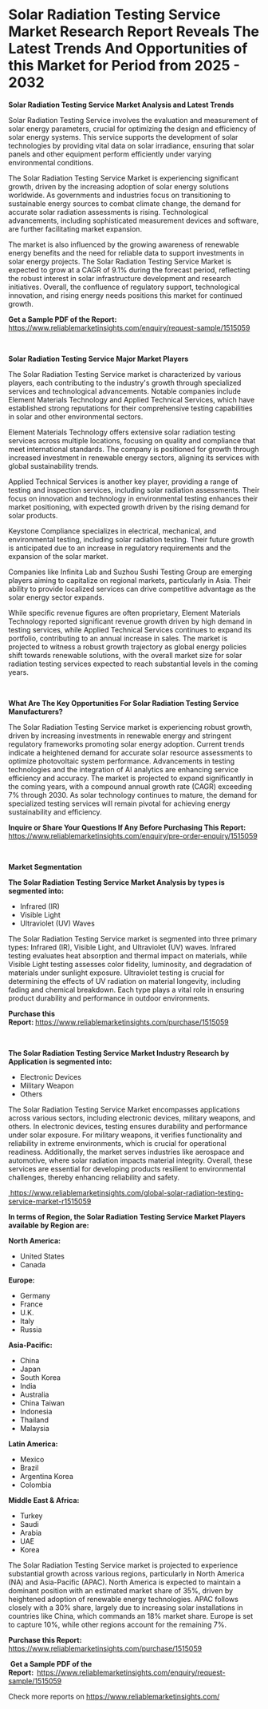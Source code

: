 <p><h1>Solar Radiation Testing Service Market Research Report Reveals The Latest Trends And Opportunities of this Market for Period from 2025 - 2032</h1></p><p><strong>Solar Radiation Testing Service Market Analysis and Latest Trends</strong></p>
<p><p>Solar Radiation Testing Service involves the evaluation and measurement of solar energy parameters, crucial for optimizing the design and efficiency of solar energy systems. This service supports the development of solar technologies by providing vital data on solar irradiance, ensuring that solar panels and other equipment perform efficiently under varying environmental conditions.</p><p>The Solar Radiation Testing Service Market is experiencing significant growth, driven by the increasing adoption of solar energy solutions worldwide. As governments and industries focus on transitioning to sustainable energy sources to combat climate change, the demand for accurate solar radiation assessments is rising. Technological advancements, including sophisticated measurement devices and software, are further facilitating market expansion.</p><p>The market is also influenced by the growing awareness of renewable energy benefits and the need for reliable data to support investments in solar energy projects. The Solar Radiation Testing Service Market is expected to grow at a CAGR of 9.1% during the forecast period, reflecting the robust interest in solar infrastructure development and research initiatives. Overall, the confluence of regulatory support, technological innovation, and rising energy needs positions this market for continued growth.</p></p>
<p><strong>Get a Sample PDF of the Report:&nbsp;</strong> <a href="https://www.reliablemarketinsights.com/enquiry/request-sample/1515059?utm_campaign=2669&utm_medium=2&utm_source=Github&utm_content=ia&utm_term=11032025&utm_id=solar-radiation-testing-service">https://www.reliablemarketinsights.com/enquiry/request-sample/1515059</a></p>
<p>&nbsp;</p>
<p><strong>Solar Radiation Testing Service Major Market Players</strong></p>
<p><p>The Solar Radiation Testing Service market is characterized by various players, each contributing to the industry's growth through specialized services and technological advancements. Notable companies include Element Materials Technology and Applied Technical Services, which have established strong reputations for their comprehensive testing capabilities in solar and other environmental sectors.</p><p>Element Materials Technology offers extensive solar radiation testing services across multiple locations, focusing on quality and compliance that meet international standards. The company is positioned for growth through increased investment in renewable energy sectors, aligning its services with global sustainability trends.</p><p>Applied Technical Services is another key player, providing a range of testing and inspection services, including solar radiation assessments. Their focus on innovation and technology in environmental testing enhances their market positioning, with expected growth driven by the rising demand for solar products.</p><p>Keystone Compliance specializes in electrical, mechanical, and environmental testing, including solar radiation testing. Their future growth is anticipated due to an increase in regulatory requirements and the expansion of the solar market.</p><p>Companies like Infinita Lab and Suzhou Sushi Testing Group are emerging players aiming to capitalize on regional markets, particularly in Asia. Their ability to provide localized services can drive competitive advantage as the solar energy sector expands.</p><p>While specific revenue figures are often proprietary, Element Materials Technology reported significant revenue growth driven by high demand in testing services, while Applied Technical Services continues to expand its portfolio, contributing to an annual increase in sales. The market is projected to witness a robust growth trajectory as global energy policies shift towards renewable solutions, with the overall market size for solar radiation testing services expected to reach substantial levels in the coming years.</p></p>
<p>&nbsp;</p>
<p><strong>What Are The Key Opportunities For Solar Radiation Testing Service Manufacturers?</strong></p>
<p><p>The Solar Radiation Testing Service market is experiencing robust growth, driven by increasing investments in renewable energy and stringent regulatory frameworks promoting solar energy adoption. Current trends indicate a heightened demand for accurate solar resource assessments to optimize photovoltaic system performance. Advancements in testing technologies and the integration of AI analytics are enhancing service efficiency and accuracy. The market is projected to expand significantly in the coming years, with a compound annual growth rate (CAGR) exceeding 7% through 2030. As solar technology continues to mature, the demand for specialized testing services will remain pivotal for achieving energy sustainability and efficiency.</p></p>
<p><strong>Inquire or Share Your Questions If Any Before Purchasing This Report:</strong> <a href="https://www.reliablemarketinsights.com/enquiry/pre-order-enquiry/1515059?utm_campaign=2669&utm_medium=2&utm_source=Github&utm_content=ia&utm_term=11032025&utm_id=solar-radiation-testing-service">https://www.reliablemarketinsights.com/enquiry/pre-order-enquiry/1515059</a></p>
<p>&nbsp;</p>
<p><strong>Market Segmentation</strong></p>
<p><strong>The Solar Radiation Testing Service Market Analysis by types is segmented into:</strong></p>
<p><ul><li>Infrared (IR)</li><li>Visible Light</li><li>Ultraviolet (UV) Waves</li></ul></p>
<p><p>The Solar Radiation Testing Service market is segmented into three primary types: Infrared (IR), Visible Light, and Ultraviolet (UV) waves. Infrared testing evaluates heat absorption and thermal impact on materials, while Visible Light testing assesses color fidelity, luminosity, and degradation of materials under sunlight exposure. Ultraviolet testing is crucial for determining the effects of UV radiation on material longevity, including fading and chemical breakdown. Each type plays a vital role in ensuring product durability and performance in outdoor environments.</p></p>
<p><strong>Purchase this Report:&nbsp;</strong><a href="https://www.reliablemarketinsights.com/purchase/1515059?utm_campaign=2669&utm_medium=2&utm_source=Github&utm_content=ia&utm_term=11032025&utm_id=solar-radiation-testing-service">https://www.reliablemarketinsights.com/purchase/1515059</a></p>
<p>&nbsp;</p>
<p><strong>The Solar Radiation Testing Service Market Industry Research by Application is segmented into:</strong></p>
<p><ul><li>Electronic Devices</li><li>Military Weapon</li><li>Others</li></ul></p>
<p><p>The Solar Radiation Testing Service Market encompasses applications across various sectors, including electronic devices, military weapons, and others. In electronic devices, testing ensures durability and performance under solar exposure. For military weapons, it verifies functionality and reliability in extreme environments, which is crucial for operational readiness. Additionally, the market serves industries like aerospace and automotive, where solar radiation impacts material integrity. Overall, these services are essential for developing products resilient to environmental challenges, thereby enhancing reliability and safety.</p></p>
<p><a href="https://www.reliablemarketinsights.com/global-solar-radiation-testing-service-market-r1515059?utm_campaign=2669&utm_medium=2&utm_source=Github&utm_content=ia&utm_term=11032025&utm_id=solar-radiation-testing-service">&nbsp;https://www.reliablemarketinsights.com/global-solar-radiation-testing-service-market-r1515059</a></p>
<p><strong>In terms of Region, the Solar Radiation Testing Service Market Players available by Region are:</strong></p>
<p>
    <p> <strong> North America: </strong>
        <ul>
            <li>United States</li>
            <li>Canada</li>
        </ul>
        </p> 
    <p> <strong> Europe: </strong>
        <ul>
            <li>Germany</li>
            <li>France</li>
            <li>U.K.</li>
            <li>Italy</li>
            <li>Russia</li>
        </ul>
        </p> 
    <p> <strong> Asia-Pacific: </strong>
        <ul>
            <li>China</li>
            <li>Japan</li>
            <li>South Korea</li>
            <li>India</li>
            <li>Australia</li>
            <li>China Taiwan</li>
            <li>Indonesia</li>
            <li>Thailand</li>
            <li>Malaysia</li>
        </ul>
        </p> 
    <p> <strong> Latin America: </strong>
        <ul>
            <li>Mexico</li>
            <li>Brazil</li>
            <li>Argentina Korea</li>
            <li>Colombia</li>
        </ul>
        </p> 
    <p> <strong> Middle East & Africa: </strong>
        <ul>
            <li>Turkey</li>
            <li>Saudi</li>
            <li>Arabia</li>
            <li>UAE</li>
            <li>Korea</li>
        </ul>
    </p>
    </p>
<p><p>The Solar Radiation Testing Service market is projected to experience substantial growth across various regions, particularly in North America (NA) and Asia-Pacific (APAC). North America is expected to maintain a dominant position with an estimated market share of 35%, driven by heightened adoption of renewable energy technologies. APAC follows closely with a 30% share, largely due to increasing solar installations in countries like China, which commands an 18% market share. Europe is set to capture 10%, while other regions account for the remaining 7%.</p></p>
<p><strong>Purchase this Report: </strong><a href="https://www.reliablemarketinsights.com/purchase/1515059?utm_campaign=2669&utm_medium=2&utm_source=Github&utm_content=ia&utm_term=11032025&utm_id=solar-radiation-testing-service">https://www.reliablemarketinsights.com/purchase/1515059</a></p>
<p>&nbsp;<strong>Get a Sample PDF of the Report:&nbsp;&nbsp;</strong><a href="https://www.reliablemarketinsights.com/enquiry/request-sample/1515059?utm_campaign=2669&utm_medium=2&utm_source=Github&utm_content=ia&utm_term=11032025&utm_id=solar-radiation-testing-service">https://www.reliablemarketinsights.com/enquiry/request-sample/1515059</a></p>
<p><strong></strong></p>
<p>Check more reports on <a href="https://www.reliablemarketinsights.com/?utm_campaign=2669&utm_medium=2&utm_source=Github&utm_content=ia&utm_term=11032025&utm_id=solar-radiation-testing-service">https://www.reliablemarketinsights.com/</a></p>
